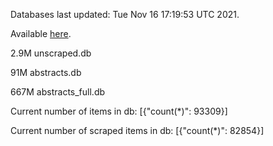 Databases last updated: Tue Nov 16 17:19:53 UTC 2021. 

Available [here](https://github.com/cbeauhilton/ash-db/releases).

2.9M	unscraped.db

91M	abstracts.db

667M	abstracts_full.db

Current number of items in db:
[{"count(*)": 93309}]

Current number of scraped items in db:
[{"count(*)": 82854}]
